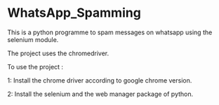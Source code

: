 # WhatsApp_Spamming
This is a python programme to spam messages on whatsapp using the selenium module.    

The project uses the chromedriver.    

To use the project :   

  1: Install the chrome driver according to google chrome version.   
  
  2: Install the selenium and the web manager  package of python.  
  
